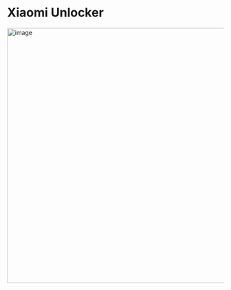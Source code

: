 # Xiaomi Unlocker
<img width="789" height="594" alt="image" src="https://github.com/user-attachments/assets/20c9d8b5-3d64-4280-9138-a57d428e6f87" />
